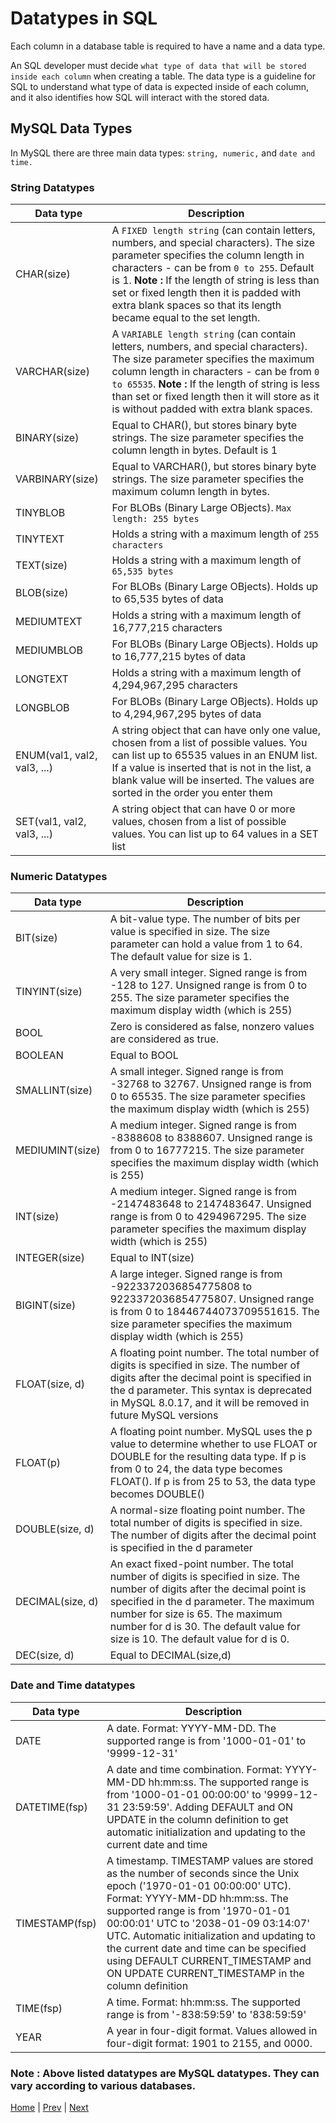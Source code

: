 # Datatypes in SQL

Each column in a database table is required to have a name and a data type.

An SQL developer must decide `what type of data that will be stored inside each column` when creating a table. The data type is a guideline for SQL to understand what type of data is expected inside of each column, and it also identifies how SQL will interact with the stored data.


## MySQL Data Types
In MySQL there are three main data types: `string, numeric,` and `date and time.`


### String Datatypes

Data type|Description
-|-
CHAR(size)|A `FIXED length string` (can contain letters, numbers, and special characters). The size parameter specifies the column length in characters - can be from `0 to 255`. Default is 1. **Note :** If the length of string is less than set or fixed length then it is padded with extra blank spaces so that its length became equal to the set length.
VARCHAR(size)|A `VARIABLE length string` (can contain letters, numbers, and special characters). The size parameter specifies the maximum column length in characters - can be from `0 to 65535`. **Note :** If the length of string is less than set or fixed length then it will store as it is without padded with extra blank spaces.
BINARY(size)|Equal to CHAR(), but stores binary byte strings. The size parameter specifies the column length in bytes. Default is 1
VARBINARY(size)|Equal to VARCHAR(), but stores binary byte strings. The size parameter specifies the maximum column length in bytes.
TINYBLOB|For BLOBs (Binary Large OBjects). `Max length: 255 bytes`
TINYTEXT|Holds a string with a maximum length of `255 characters`
TEXT(size)|Holds a string with a maximum length of `65,535 bytes`
BLOB(size)|For BLOBs (Binary Large OBjects). Holds up to 65,535 bytes of data
MEDIUMTEXT|Holds a string with a maximum length of 16,777,215 characters
MEDIUMBLOB|For BLOBs (Binary Large OBjects). Holds up to 16,777,215 bytes of data
LONGTEXT|Holds a string with a maximum length of 4,294,967,295 characters
LONGBLOB|For BLOBs (Binary Large OBjects). Holds up to 4,294,967,295 bytes of data
ENUM(val1, val2, val3, ...)|A string object that can have only one value, chosen from a list of possible values. You can list up to 65535 values in an ENUM list. If a value is inserted that is not in the list, a blank value will be inserted. The values are sorted in the order you enter them
SET(val1, val2, val3, ...)|A string object that can have 0 or more values, chosen from a list of possible values. You can list up to 64 values in a SET list


### Numeric Datatypes

Data type|Description
-|-
BIT(size)|A bit-value type. The number of bits per value is specified in size. The size parameter can hold a value from 1 to 64. The default value for size is 1.
TINYINT(size)|A very small integer. Signed range is from -128 to 127. Unsigned range is from 0 to 255. The size parameter specifies the maximum display width (which is 255)
BOOL|Zero is considered as false, nonzero values are considered as true.
BOOLEAN|Equal to BOOL
SMALLINT(size)|A small integer. Signed range is from -32768 to 32767. Unsigned range is from 0 to 65535. The size parameter specifies the maximum display width (which is 255)
MEDIUMINT(size)|A medium integer. Signed range is from -8388608 to 8388607. Unsigned range is from 0 to 16777215. The size parameter specifies the maximum display width (which is 255)
INT(size)|A medium integer. Signed range is from -2147483648 to 2147483647. Unsigned range is from 0 to 4294967295. The size parameter specifies the maximum display width (which is 255)
INTEGER(size)|Equal to INT(size)
BIGINT(size)|A large integer. Signed range is from -9223372036854775808 to 9223372036854775807. Unsigned range is from 0 to 18446744073709551615. The size parameter specifies the maximum display width (which is 255)
FLOAT(size, d)|A floating point number. The total number of digits is specified in size. The number of digits after the decimal point is specified in the d parameter. This syntax is deprecated in MySQL 8.0.17, and it will be removed in future MySQL versions
FLOAT(p)|A floating point number. MySQL uses the p value to determine whether to use FLOAT or DOUBLE for the resulting data type. If p is from 0 to 24, the data type becomes FLOAT(). If p is from 25 to 53, the data type becomes DOUBLE()
DOUBLE(size, d)|A normal-size floating point number. The total number of digits is specified in size. The number of digits after the decimal point is specified in the d parameter
DECIMAL(size, d)|An exact fixed-point number. The total number of digits is specified in size. The number of digits after the decimal point is specified in the d parameter. The maximum number for size is 65. The maximum number for d is 30. The default value for size is 10. The default value for d is 0.
DEC(size, d)|Equal to DECIMAL(size,d)

### Date and Time datatypes

Data type|Description
-|-
DATE|A date. Format: YYYY-MM-DD. The supported range is from '1000-01-01' to '9999-12-31'
DATETIME(fsp)|A date and time combination. Format: YYYY-MM-DD hh:mm:ss. The supported range is from '1000-01-01 00:00:00' to '9999-12-31 23:59:59'. Adding DEFAULT and ON UPDATE in the column definition to get automatic initialization and updating to the current date and time
TIMESTAMP(fsp)|A timestamp. TIMESTAMP values are stored as the number of seconds since the Unix epoch ('1970-01-01 00:00:00' UTC). Format: YYYY-MM-DD hh:mm:ss. The supported range is from '1970-01-01 00:00:01' UTC to '2038-01-09 03:14:07' UTC. Automatic initialization and updating to the current date and time can be specified using DEFAULT CURRENT_TIMESTAMP and ON UPDATE CURRENT_TIMESTAMP in the column definition
TIME(fsp)|A time. Format: hh:mm:ss. The supported range is from '-838:59:59' to '838:59:59'
YEAR|A year in four-digit format. Values allowed in four-digit format: 1901 to 2155, and 0000.


### Note : Above listed datatypes are MySQL datatypes. They can vary according to various databases.

[Home](/README.md) |  [Prev](/src/Chapter_1/Introduction.md) | [Next](/src/Chapter_1/constraints.md)